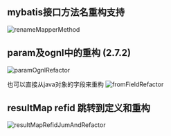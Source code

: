## mybatis接口方法名重构支持
![renameMapperMethod](https://newimages.brucege.com/renameMapperMethod.gif)

## param及ognl中的重构 (2.7.2)
![paramOgnlRefactor](https://newimages.brucege.com/paramOgnlRefactor.gif)

也可以直接从java对象的字段来重构
![fromFieldRefactor](https://newimages.brucege.com/fromFieldRefactor.gif)

## resultMap refid 跳转到定义和重构
![resultMapRefidJumAndRefactor](https://newimages.brucege.com/resultMapRefidJumAndRefactor.gif)
